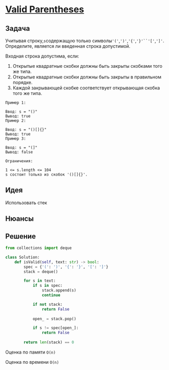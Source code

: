 # [Valid Parentheses](https://leetcode.com/problems/valid-parentheses/)
## Задача
Учитывая строку,`s`содержащую только символы`'('`,`')'`,`'{'`,`'}'``'['`,`']'`. Определите, является ли введенная строка допустимой.

Входная строка допустима, если:

1. Открытые квадратные скобки должны быть закрыты скобками того же типа.
2. Открытые квадратные скобки должны быть закрыты в правильном порядке.
3. Каждой закрывающей скобке соответствует открывающая скобка того же типа.
```
Пример 1:

Ввод: s = "()"
Вывод: true
Пример 2:

Ввод: s = "()[]{}"
Вывод: true
Пример 3:

Ввод: s = "(]"
Вывод: false

Ограничения:

1 <= s.length <= 104
s состоит только из скобок '()[]{}'.
```
## Идея
Использовать стек
## Нюансы
## Решение
```python
from collections import deque

class Solution:
    def isValid(self, text: str) -> bool:
        spec = {'(': ')', '{': '}', '[': ']'}
        stack = deque()

        for s in text:
            if s in spec:
                stack.append(s)
                continue

            if not stack:
                return False
                    
            open_ = stack.pop()

            if s != spec[open_]:
                return False
                
        return len(stack) == 0
```
Оценка по памяти `O(n)`

Оценка по времени `O(n)`
